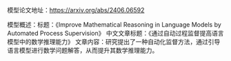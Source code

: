 模型论文地址：https://arxiv.org/abs/2406.06592

模型概述：标题：《Improve Mathematical Reasoning in Language Models by Automated Process Supervision》
中文文章标题：《通过自动过程监督提高语言模型中的数学推理能力》
文章内容：研究提出了一种自动化监督方法，通过引导语言模型进行数学问题解答，从而提升其数学推理能力。
